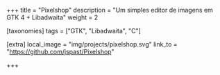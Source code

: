 +++
title = "Pixelshop"
description = "Um simples editor de imagens em GTK 4 + Libadwaita"
weight = 2

[taxonomies]
tags = ["GTK", "Libadwaita", "C"]

[extra]
local_image = "img/projects/pixelshop.svg"
link_to = "https://github.com/jspast/Pixelshop"

+++

